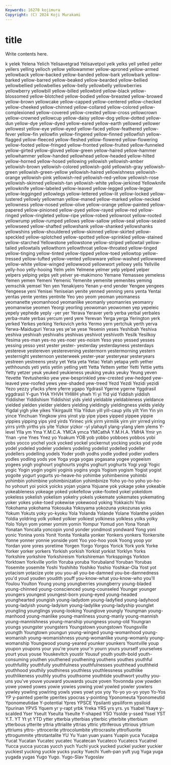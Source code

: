 ```yaml
---
Keywords: 16270 kojimura
Copyright: (C) 2024 Koji Murakami
---
```


# title

Write contents here.



k yelek Yelena Yelich Yelisavetgrad Yelisavetpol yelk yelks
yell yelled yeller yellers yelling yelloch yellow yellowammer yellow-aproned yellow-armed
yellowback yellow-backed yellow-banded yellow-bark yellowbark yellow-barked yellow-barred yellow-beaked yellow-bearded yellow-bellied
yellowbellied yellowbellies yellow-belly yellowbelly yellowberries yellowberry yellowbill yellow-billed yellowbird yellow-black
yellow-blossomed yellow-blotched yellow-bodied yellow-breasted yellow-browed yellow-brown yellowcake yellow-capped yellow-centered yellow-checked
yellow-cheeked yellow-chinned yellow-collared yellow-colored yellow-complexioned yellow-covered yellow-crested yellow-cross yellowcrown yellow-crowned
yellowcup yellow-daisy yellow-dog yellow-dotted yellow-dun yellow-dye yellow-dyed yellow-eared yellow-earth yellowed
yellower yellowest yellow-eye yellow-eyed yellow-faced yellow-feathered yellow-fever yellow-fin yellowfin yellow-fingered
yellow-finned yellowfish yellow-flagged yellow-fleeced yellow-fleshed yellow-flowered yellow-flowering yellow-footed yellow-fringed yellow-fronted
yellow-fruited yellow-funneled yellow-girted yellow-gloved yellow-green yellow-haired yellow-hammer yellowhammer yellow-handed yellowhead
yellow-headed yellow-hilted yellow-horned yellow-hosed yellowing yellowish yellowish-amber yellowish-brown yellowish-colored yellowish-gold
yellowish-gray yellowish-green yellowish-green-yellow yellowish-haired yellowishness yellowish-orange yellowish-pink yellowish-red yellowish-red-yellow yellowish-rose
yellowish-skinned yellowish-tan yellowish-white yellow-jerkined Yellowknife yellowknife yellow-labeled yellow-leaved yellow-legged yellow-legger
yellow-legginged yellowlegs yellow-lettered yellow-lit yellow-locked yellow-lustered yellowly yellowman yellow-maned yellow-marked
yellow-necked yellowness yellow-nosed yellow-olive yellow-orange yellow-painted yellow-papered yellow-pinioned yellow-pyed yellow-rayed
yellow-red yellow-ringed yellow-ringleted yellow-ripe yellow-robed yellowroot yellow-rooted yellowrump yellow-rumped yellows
yellow-sallow yellow-seal yellow-sealed yellowseed yellow-shafted yellowshank yellow-shanked yellowshanks yellowshins yellow-shouldered
yellow-skinned yellow-skirted yellow-speckled yellow-splotched yellow-spotted yellow-sprinkled yellow-stained yellow-starched Yellowstone yellowstone
yellow-striped yellowtail yellow-tailed yellowtails yellowthorn yellowthroat yellow-throated yellow-tinged yellow-tinging yellow-tinted
yellow-tipped yellow-toed yellowtop yellow-tressed yellow-tufted yellow-vented yellowware yellow-washed yellowweed yellow-white
yellow-winged yellowwood yellowwort yellowy yells Yellville yelly-hoo yelly-hooing Yelm yelm
Yelmene yelmer yelp yelped yelper yelpers yelping yelps yelt yelver
ye-makimono Yemane Yemassee yemeless Yemen yemen Yemeni Yemenic Yemenite yemenite
yemenites yeming yemschik yemsel Yen yen Yenakiyero Yenan y-end yender
Yengee yengees Yengeese yeni Yenisei Yeniseian yenite yenned yenning yens
yenta Yentai yentas yente yentes yentnite Yeo yeo yeom yeoman
yeomaness yeomanette yeomanhood yeomanlike yeomanly yeomanries yeomanry yeomanwise yeomen Yeorgi
yeorling yeowoman yeowomen yep yepeleic yepely yephede yeply -yer yer
Yerava Yeraver yerb yerba yerbal yerbales yerba-mate yerbas yercum yerd
yere Yerevan Yerga yerga Yerington yerk yerked Yerkes yerking Yerkovich
yerks Yermo yern yertchuk yerth yerva Yerwa-Maiduguri Yerxa yes ye'se
yese Yesenin yeses Yeshibah Yeshiva yeshiva yeshivah yeshivahs yeshivas yeshivot
yeshivoth Yesilk Yesilkoy Yesima yes-man yes-no yes-noer yes-noism Yeso yeso
yessed yesses yessing yesso yest yester yester- yesterday yesterdayness yesterdays
yestereve yestereven yesterevening yestermorn yestermorning yestern yesternight yesternoon yesterweek yester-year
yesteryear yesteryears yestreen yestreens yesty yet Yeta yeta Yetac Yetah
yetapa yeth yether yethhounds yeti yetis yetlin yetling yett Yetta
Yettem yetter Yetti Yettie yetts Yetty yetzer yeuk yeuked yeukieness
yeuking yeuks yeuky Yeung yeven Yevette Yevtushenko yew yew-besprinkled yew-crested
yew-hedged yew-leaved yew-roofed yews yew-shaded yew-treed Yezd Yezdi Yezidi yezidi
Yezo yezzy yfacks yfere yferre ygapo Ygdrasil Ygerne ygerne Yggdrasil
yggdrasil Y-gun YHA YHVH YHWH yhwh Yi yi Yid yid
Yiddish yiddish Yiddisher Yiddishism Yiddishist yids yield yieldable yieldableness yieldance
yielded yielden yielder yielders yielding yieldingly yieldingness yields yieldy Yigdal
yigh yike yikes Yikirgaulit Yila Yildun yill yill-caup yills yilt
Yim Yin yin yince Yinchuan Yingkow yins yinst yip yipe
yipes yipped yippee yippie yippies yipping yips yird yirds Yirinec
yirk yirm yirmilik yirn yirr yirred yirring yirrs yirth yirths
yis yite Yizkor yizkor -yl ylahayll ylang-ylang ylem ylems Y-level
Ylla ym Yma Y.M.C.A. YMCA ymca YMCathA Y.M.H.A. YMHA Ymir
yn Ynan -yne Ynes Ynez yo Yoakum YOB yob yobbo
yobboes yobbos yobi yobs yocco yochel yock yocked yockel yockernut
yocking yocks yod yode yodel yodeled yodeler yodelers yodeling yodelist
yodelled yodeller yodellers yodelling yodels Yoder yodh yodhs yodle yodled
yodler yodlers yodles yodling yods yoe Yoga yoga yogas yogasana
yogee yogeeism yogees yogh yoghourt yoghourts yoghs yoghurt yoghurts Yogi
yogi Yogic yogic Yogin yogin yogini yoginis yogins yogis Yogism
yogism Yogist yogist yogoite yogurt yogurts yo-heave-ho yohimbe yohimbenine yohimbi
yohimbin yohimbine yohimbinization yohimbinize Yoho yo-ho yoho yo-ho-ho yohourt yoi
yoick yoicks yojan yojana Yojuane yok yokage yoke yokeable yokeableness
yokeage yoked yokefellow yoke-footed yokel yokeldom yokeless yokelish yokelism yokelry
yokels yokemate yokemates yokemating yoker yokes yoke-toed yokewise yokewood yoking
Yokkaichi Yoko Yokohama yokohama Yokosuka Yokoyama yokozuna yokozunas yoks Yokum
Yokuts yoky yo-kyoku Yola Yolanda Yolande Yolane Yolanthe yolden Yoldia
yoldring yolk yolked yolkier yolkiest yolkiness yolkless yolks yolky Yolo
Yolyn yom yomer yomim yomin Yompur Yomud yon Yona Yonah
Yonatan Yoncalla yoncopin yond yonder yondmost yondward Yong yoni yonic
Yonina yonis Yonit Yonita Yonkalla yonker Yonkers yonkers Yonkersite Yonne
yonner yonnie yonside yont Yoo yoo-hoo yook Yoong yoop yor
Yordan yore yores yoretime Yorgen Yorgo Yorgos Yorick York york
Yorke Yorker yorker yorkers Yorkish yorkish Yorkist yorkist Yorklyn Yorks
Yorkshire yorkshire Yorkshireism Yorkshireman Yorksppings Yorkton Yorktown Yorkville yorlin Yoruba
yoruba Yorubaland Yoruban Yorubas Yosemite yosemite Yoshi Yoshihito Yoshiko Yoshio
Yoshkar-Ola Yost yot yotacism yotacize yote you you-all you-be-damned you-be-damnedness
you'd youd youden youdith youff you-know-what you-know-who you'll Youlou Youlton
Young young youngberries youngberry young-bladed young-chinned young-conscienced young-counseled Younger younger
youngers youngest youngest-born young-eyed young-headed younghearted youngish young-ladydom young-ladyfied young-ladyhood
young-ladyish young-ladyism young-ladylike young-ladyship younglet youngling younglings young-looking Younglove youngly
Youngman young-manhood young-manlike young-manliness young-manly young-mannish young-mannishness young-manship youngness young-old
Youngran youngs youngster youngsters Youngstown youngstown Youngsville youngth Youngtown youngun
young-winged young-womanhood young-womanish young-womanishness young-womanlike young-womanly young-womanship Youngwood young-yeared younker
younkers Yountville youp youpon youpons your you're youre your'n yourn
yours yourself yourselves yourt yous youse Youskevitch youstir Yousuf youth
youth-bold youth-consuming youthen youthened youthening youthens youthes youthful youthfullity youthfully
youthfulness youthfulnesses youthhead youthheid youthhood youthily youthiness youthless youthlessness youthlike
youthlikeness youthly youths youthsome youthtide youthwort youthy you-uns you've youve
youward youwards youze yoven Yovonnda yow yowden yowe yowed yowes
yowie yowies yowing yowl yowled yowler yowlers yowley yowling yowlring
yowls yows yowt yox yoy Yo-yo yo-yo yoyo Yo-Yos YP
y-painted yperite yperites ypocras y-pointing Yponomeuta Yponomeutid Yponomeutidae Y-potential Ypres
YPSCE Ypsilanti ypsiliform ypsiloid Ypurinan YPVS Yquem yr y-rapt yrbk
Yreka YRS yrs yrs. ys Ysabel Ysaye y-scalded Yser Yseult
Yseulta Yseulte Y-shaped YSO Ysolde y-ssed Yssel YST Y.T. YT
Yt yt YTD ytter ytterbia ytterbias ytterbic ytterbite ytterbium ytterbous
ytterite yttria yttrialite yttrias yttric yttriferous yttrious yttrium yttriums yttro-
yttrocerite yttrocolumbite yttrocrasite yttrofluorite yttrogummite yttrotantalite YU Yu Yuan yuan
yuans Yuapin yuca Yucaipa Yucat Yucatan Yucatec yucatec Yucatecan Yucateco
Yucatecs Yucatnel Yucca yucca yuccas yucch yuch Yuchi yuck yucked
yuckel yucker yuckier yuckiest yucking yuckle yucks yucky Yuechi Yueh-pan
yuft yug Yuga yuga yugada yugas Yugo Yugo. Yugo-Slav Yugoslav
